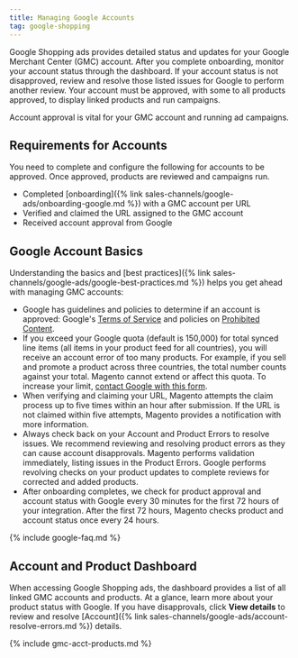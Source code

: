 ```yaml
---
title: Managing Google Accounts
tag: google-shopping
---
```



Google Shopping ads provides detailed status and updates for your Google Merchant Center (GMC) account. After you complete onboarding, monitor your account status through the dashboard. If your account status is not disapproved, review and resolve those listed issues for Google to perform another review. Your account must be approved, with some to all products approved, to display linked products and run campaigns.

Account approval is vital for your GMC account and running ad campaigns.

## Requirements for Accounts

You need to complete and configure the following for accounts to be approved. Once approved, products are reviewed and campaigns run.

* Completed [onboarding]({% link sales-channels/google-ads/onboarding-google.md %}) with a GMC account per URL
* Verified and claimed the URL assigned to the GMC account
* Received account approval from Google

## Google Account Basics

Understanding the basics and [best practices]({% link sales-channels/google-ads/google-best-practices.md %}) helps you get ahead with managing GMC accounts:

* Google has guidelines and policies to determine if an account is approved: Google's [Terms of Service][1] and policies on [Prohibited Content][2].
* If you exceed your Google quota (default is 150,000) for total synced line items (all items in your product feed for all countries), you will receive an account error of too many products. For example, if you sell and promote a product across three countries, the total number counts against your total. Magento cannot extend or affect this quota. To increase your limit, [contact Google with this form][3].
* When verifying and claiming your URL, Magento attempts the claim process up to five times within an hour after submission. If the URL is not claimed within five attempts, Magento provides a notification with more information.
* Always check back on your Account and Product Errors to resolve issues. We recommend reviewing and resolving product errors as they can cause account disapprovals. Magento performs validation immediately, listing issues in the Product Errors. Google performs revolving checks on your product updates to complete reviews for corrected and added products.
* After onboarding completes, we check for product approval and account status with Google every 30 minutes for the first 72 hours of your integration. After the first 72 hours, Magento checks product and account status once every 24 hours.

{% include google-faq.md %}

## Account and Product Dashboard

When accessing Google Shopping ads, the dashboard provides a list of all linked GMC accounts and products. At a glance, learn more about your product status with Google. If you have disapprovals, click **View details** to review and resolve [Account]({% link sales-channels/google-ads/account-resolve-errors.md %}) details.

{% include gmc-acct-products.md %}

[1]: https://support.google.com/merchants/answer/160173?hl=en
[2]: https://support.google.com/merchants/answer/6149970?hl=en
[3]: https://support.google.com/merchants/contact/additional_items
